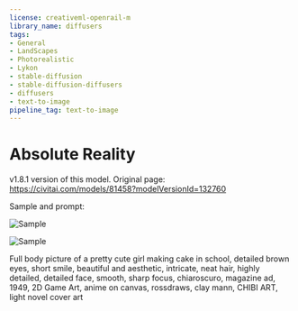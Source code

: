 ```yaml
---
license: creativeml-openrail-m
library_name: diffusers
tags:
- General
- LandScapes
- Photorealistic
- Lykon
- stable-diffusion
- stable-diffusion-diffusers
- diffusers
- text-to-image
pipeline_tag: text-to-image
---
```


# Absolute Reality

v1.8.1 version of this model. Original page: https://civitai.com/models/81458?modelVersionId=132760

Sample and prompt:

![Sample](https://cdn-uploads.huggingface.co/production/uploads/63239b8370edc53f51cd5d42/mSizXfkC_r_fUbGQl6BkL.png)

![Sample](https://cdn-uploads.huggingface.co/production/uploads/63239b8370edc53f51cd5d42/4Eul5yzWzWnjewYVeWnSH.png)

 Full body picture of a pretty cute girl making cake in school, detailed brown eyes, short smile, beautiful and aesthetic, intricate, neat hair, highly detailed, detailed face, smooth, sharp focus, chiaroscuro, magazine ad, 1949, 2D Game Art, anime on canvas, rossdraws, clay mann, CHIBI ART, light novel cover art